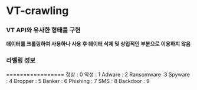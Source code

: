  VT-crawling
 ===============

### VT API와 유사한 형태를 구현

**데이터를 크롤링하여 사용하나 사용 후 데이터 삭제 및 상업적인 부분으로 이용하지 않음**

### 라벨링 정보
=================
정상 : 0
악성 : 1
Adware : 2
Ransomware :3
Spyware : 4
Dropper : 5
Banker : 6
Phishing : 7
SMS : 8
Backdoor : 9

